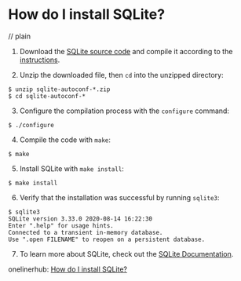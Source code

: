# How do I install SQLite?
// plain

1. Download the [SQLite source code](https://www.sqlite.org/download.html) and compile it according to the [instructions](https://www.sqlite.org/howtocompile.html).

2. Unzip the downloaded file, then `cd` into the unzipped directory:

```
$ unzip sqlite-autoconf-*.zip
$ cd sqlite-autoconf-*
```

3. Configure the compilation process with the `configure` command:

```
$ ./configure
```

4. Compile the code with `make`:

```
$ make
```

5. Install SQLite with `make install`:

```
$ make install
```

6. Verify that the installation was successful by running `sqlite3`:

```
$ sqlite3
SQLite version 3.33.0 2020-08-14 16:22:30
Enter ".help" for usage hints.
Connected to a transient in-memory database.
Use ".open FILENAME" to reopen on a persistent database.
```

7. To learn more about SQLite, check out the [SQLite Documentation](https://www.sqlite.org/docs.html).

onelinerhub: [How do I install SQLite?](https://onelinerhub.com/sqlite/how-do-i-install-sqlite)